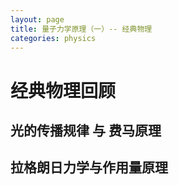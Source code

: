 ```yaml
---
layout: page
title: 量子力学原理（一）-- 经典物理
categories: physics
---
```


# 经典物理回顾
## 光的传播规律 与 费马原理

## 拉格朗日力学与作用量原理

##



